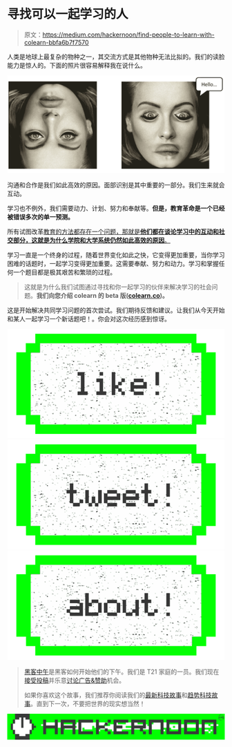 # 寻找可以一起学习的人

> 原文：<https://medium.com/hackernoon/find-people-to-learn-with-colearn-bbfa6b7f7570>

人类是地球上最复杂的物种之一，其交流方式是其他物种无法比拟的。我们的读脸能力是惊人的。下面的照片很容易解释我在说什么。

![](img/2bf08971990780ec75fd85ff61b7b0bf.png)

沟通和合作是我们如此高效的原因。面部识别是其中重要的一部分。我们生来就会互动。

学习也不例外，我们需要动力、计划、努力和奉献等。**但是，教育革命是一个已经被错误多次的单一预测。**

所有试图改革[教育的方法都存在一个问题，那就是**他们都在谈论学习中的互动和社交部分，这就是为什么学院和大学系统仍然如此高效的原因**。](https://hackernoon.com/tagged/education)

学习一直是一个终身的过程，随着世界变化如此之快，它变得更加重要，当你学习困难的话题时，一起学习变得更加重要。这需要奉献、努力和动力。学习和掌握任何一个题目都是极其艰苦和繁琐的过程。

> 这就是为什么我们试图通过寻找和你一起学习的伙伴来解决学习的社会问题。**我们向您介绍 colearn 的 beta 版(**[**colearn.co**](https://colearn.co)**)。**

这是开始解决共同学习问题的首次尝试。我们期待反馈和建议。让我们从今天开始和某人一起学习一个新话题吧！。你会对这次经历感到惊讶。

[![](img/50ef4044ecd4e250b5d50f368b775d38.png)](http://bit.ly/HackernoonFB)[![](img/979d9a46439d5aebbdcdca574e21dc81.png)](https://goo.gl/k7XYbx)[![](img/2930ba6bd2c12218fdbbf7e02c8746ff.png)](https://goo.gl/4ofytp)

> [黑客中午](http://bit.ly/Hackernoon)是黑客如何开始他们的下午。我们是 T21 家庭的一员。我们现在[接受投稿](http://bit.ly/hackernoonsubmission)并乐意[讨论广告&赞助](mailto:partners@amipublications.com)机会。
> 
> 如果你喜欢这个故事，我们推荐你阅读我们的[最新科技故事](http://bit.ly/hackernoonlatestt)和[趋势科技故事](https://hackernoon.com/trending)。直到下一次，不要把世界的现实想当然！

![](img/be0ca55ba73a573dce11effb2ee80d56.png)